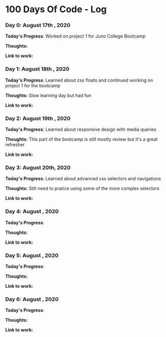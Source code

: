 # 100 Days Of Code - Log

### Day 0: August 17th , 2020


**Today's Progress**: Worked on project 1 for Juno College Bootcamp

**Thoughts:** 

**Link to work:** []()


### Day 1: August 18th , 2020


**Today's Progress**: Learned about css floats and continued working on project 1 for the bootcamp

**Thoughts:** Slow learning day but had fun

**Link to work:** []()


### Day 2: August 19th , 2020


**Today's Progress**: Learned about responsive design with media queries

**Thoughts:** This part of the bootcamp is still mostly review but it's a great refresher 

**Link to work:** []()


### Day 3: August 20th, 2020


**Today's Progress**: Learned about advanced css selectors and navigations

**Thoughts:** Still need to pratice using some of the more complex selectors

**Link to work:** []()



### Day 4: August  , 2020


**Today's Progress**: 

**Thoughts:** 

**Link to work:** []()



### Day 5: August  , 2020


**Today's Progress**: 

**Thoughts:** 

**Link to work:** []()




### Day 6: August  , 2020


**Today's Progress**: 

**Thoughts:** 

**Link to work:** []()


